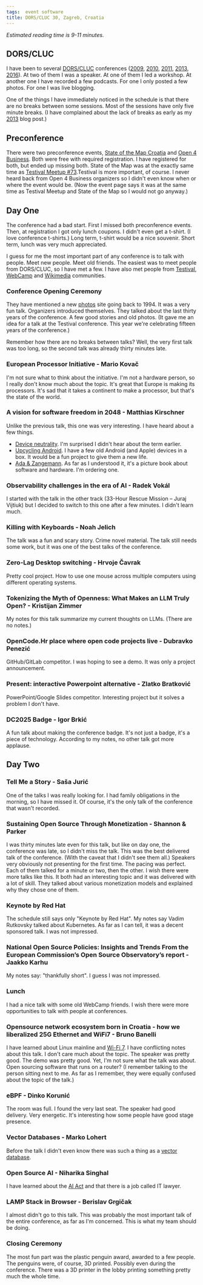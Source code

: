 ```yaml
---
tags:  event software
title: DORS/CLUC 30, Zagreb, Croatia
---
```

*Estimated reading time is 9-11 minutes.*

## DORS/CLUC

I have been to several [DORS/CLUC](https://www.dorscluc.org/) conferences ([2009](https://filipin.eu/dors-cluc-2009), [2010](https://filipin.eu/dors-cluc-2010), [2011](https://filipin.eu/dors-cluc-2011), [2013](https://filipin.eu/dors-cluc-2013), [2016](https://filipin.eu/dors-cluc-2016)). At two of them I was a speaker. At one of them I led a workshop. At another one I have recorded a few podcasts. For one I only posted a few photos. For one I was live blogging.

One of the things I have immediately noticed in the schedule is that there are no breaks between some sessions. Most of the sessions have only five minute breaks. (I have complained about the lack of breaks as early as my [2013](https://filipin.eu/dors-cluc-2013) blog post.)

## Preconference

There were two preconference events, [State of the Map Croatia](https://www.dorscluc.org/state-of-the-map-croatia/) and [Open 4 Business](https://www.dorscluc.org/open-4-business/). Both were free with required registration. I have registered for both, but ended up missing both. State of the Map was at the exactly same time as [Testival Meetup \#73](testival-73).Testival is more important, of course. I never heard back from Open 4 Business organizers so I didn't even know when or where the event would be. (Now the event page says it was at the same time as Testival Meetup and State of the Map so I would not go anyway.)

## Day One

The conference had a bad start. First I missed both preconference events. Then, at registration I got only lunch coupons. I didn't even get a t-shirt. (I love conference t-shirts.) Long term, t-shirt would be a nice souvenir. Short term, lunch was very much appreciated.

I guess for me the most important part of any conference is to talk with people. Meet new people. Meet old friends. The easiest was to meet people from DORS/CLUC, so I have met a few. I have also met people from [Testival](https://testival.eu/), [WebCamp](https://web.archive.org/web/20221205080424/https://2019.webcampzg.org/) and [Wikimedia](https://www.wikimedia.org/) communities.

### Conference Opening Ceremony

They have mentioned a new [photos](https://photos.dorscluc.org/) site going back to 1994\. It was a very fun talk. Organizers introduced themselves. They talked about the last thirty years of the conference. A few good stories and old photos. (It gave me an idea for a talk at the Testival conference. This year we're celebrating fifteen years of the conference.)

Remember how there are no breaks between talks? Well, the very first talk was too long, so the second talk was already thirty minutes late.

### European Processor Initiative \- Mario Kovač

I'm not sure what to think about the initiative. I'm not a hardware person, so I really don't know much about the topic. It's great that Europe is making its processors. It's sad that it takes a continent to make a processor, but that's the state of the world.

### A vision for software freedom in 2048 \- Matthias Kirschner

Unlike the previous talk, this one was very interesting. I have heard about a few things.

* [Device neutrality](https://en.wikipedia.org/wiki/Device_neutrality). I'm surprised I didn't hear about the term earlier.
* [Upcycling Android](https://fsfe.org/activities/upcyclingandroid/howtoupcycle.en.html). I have a few old Android (and Apple) devices in a box. It would be a fun project to give them a new life.
* [Ada & Zangemann](https://fsfe.org/activities/ada-zangemann/). As far as I understood it, it's a picture book about software and hardware. I'm ordering one.

### Observability challenges in the era of AI \- Radek Vokál

I started with the talk in the other track (33-Hour Rescue Mission – Juraj Vijtiuk) but I decided to switch to this one after a few minutes. I didn't learn much.

### Killing with Keyboards \- Noah Jelich

The talk was a fun and scary story. Crime novel material. The talk still needs some work, but it was one of the best talks of the conference.

### Zero-Lag Desktop switching \- Hrvoje Čavrak

Pretty cool project. How to use one mouse across multiple computers using different operating systems.

### Tokenizing the Myth of Openness: What Makes an LLM Truly Open? \- Kristijan Zimmer

My notes for this talk summarize my current thoughts on LLMs. (There are no notes.)

### OpenCode.Hr place where open code projects live \- Dubravko Penezić

GitHub/GitLab competitor. I was hoping to see a demo. It was only a project announcement.

### Present: interactive Powerpoint alternative \- Zlatko Bratković

PowerPoint/Google Slides competitor. Interesting project but it solves a problem I don't have.

### DC2025 Badge \- Igor Brkić

A fun talk about making the conference badge. It's not just a badge, it's a piece of technology. According to my notes, no other talk got more applause.

## Day Two

### Tell Me a Story \- Saša Jurić

One of the talks I was really looking for. I had family obligations in the morning, so I have missed it. Of course, it's the only talk of the conference that wasn't recorded.

### Sustaining Open Source Through Monetization \- Shannon & Parker

I was thirty minutes late even for this talk, but like on day one, the conference was late, so I didn't miss the talk. This was the best delivered talk of the conference. (With the caveat that I didn't see them all.) Speakers very obviously not presenting for the first time. The pacing was perfect. Each of them talked for a minute or two, then the other. I wish there were more talks like this. It both had an interesting topic and it was delivered with a lot of skill. They talked about various monetization models and explained why they chose one of them.

### Keynote by Red Hat

The schedule still says only "Keynote by Red Hat". My notes say Vadim Rutkovsky talked about Kubernetes. As far as I can tell, it was a decent sponsored talk. I was not impressed.

### National Open Source Policies: Insights and Trends From the European Commission’s Open Source Observatory’s report \- Jaakko Karhu

My notes say: "thankfully short". I guess I was not impressed.

### Lunch

I had a nice talk with some old WebCamp friends. I wish there were more opportunities to talk with people at conferences.

### Opensource network ecosystem born in Croatia \- how we liberalized 25G Ethernet and WiFi7 \- Bruno Banelli

I have learned about Linux mainline and [Wi-Fi 7](https://en.wikipedia.org/wiki/Wi-Fi_7).
I have conflicting notes about this talk. I don't care much about the topic. The speaker was pretty good. The demo was pretty good.
Yet, I'm not sure what the talk was about. Open sourcing software that runs on a router? (I remember talking to the person sitting next to me. As far as I remember, they were equally confused about the topic of the talk.)

### eBPF \- Dinko Korunić

The room was full. I found the very last seat. The speaker had good delivery. Very energetic. It's interesting how some people have good stage presence.

### Vector Databases \- Marko Lohert

Before the talk I didn't even know there was such a thing as a [vector database](https://en.wikipedia.org/wiki/Vector_database).

### Open Source AI \- Niharika Singhal

I have learned about the [AI Act](https://en.wikipedia.org/wiki/Artificial_Intelligence_Act) and that there is a job called IT lawyer.

### LAMP Stack in Browser \- Berislav Grgičak

I almost didn't go to this talk. This was probably the most important talk of the entire conference, as far as I'm concerned. This is what my team should be doing.

### Closing Ceremony

The most fun part was the plastic penguin award, awarded to a few people. The penguins were, of course, 3D printed. Possibly even during the conference. There was a 3D printer in the lobby printing something pretty much the whole time.